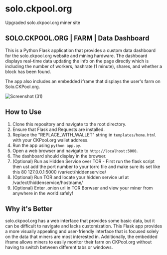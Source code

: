 # solo.ckpool.org
Upgraded solo.ckpool.org miner site

## SOLO.CKPOOL.ORG | FARM | Data Dashboard

This is a Python Flask application that provides a custom data dashboard for the solo.ckpool.org website and mining hardware. The dashboard displays real-time data updating the info on the page directly which is including the number of workers, hashrate (1 minute), shares, and whether a block has been found. 

The app also includes an embedded iframe that displays the user's farm on Solo.CKPool.org. 

![Screenshot (31)](https://github.com/codercoins/solo.ckpool.org/assets/30527348/4e56bd83-cfcb-4602-8b47-184d953c2312)


## How to Use

1. Clone this repository and navigate to the root directory.
2. Ensure that Flask and Requests are installed.
3. Replace the "REPLACE_WITH_WALLET" string in `templates/home.html` with your CKPool.org wallet address.
4. Run the app using `python app.py`.
5. Open a web browser and navigate to `http://localhost:5000`.
6. The dashboard should display in the browser.
7. (Optional) Run as Hidden Service over TOR - First run the flask script then ust add the port number to your torrc file and make sure its set like this 80 127.0.0.1:5000 /var/ect/hiddenservice/
8. (Optional) Run TOR and locate your hidden service url at /var/ect/hiddenservice/hostname/
9. (Optional) Enter .onion url in TOR Borwser and view your miner from anywhere in the world safely!

## Why it's Better

solo.ckpool.org has a web interface that provides some basic data, but it can be difficult to navigate and lacks customization. This Flask app provides a more visually appealing and user-friendly interface that is focused solely on the data that miners are most interested in. Additionally, the embedded iframe allows miners to easily monitor their farm on CKPool.org without having to switch between different tabs or windows.
